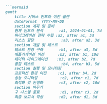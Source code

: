 ```markdown
```mermaid
gantt
    title 서비스 인프라 이전 플랜
    dateFormat  YYYY-MM-DD
    section 계획 및 준비
    현재 인프라 분석       :a1, 2024-01-01, 7d
    마이그레이션 전략 수립 :a2, after a1, 5d
    리소스 할당            :a3, after a2, 3d
    section 개발 및 테스트
    테스트 환경 구축       :b1, after a3, 5d
    애플리케이션 이전      :b2, after b1, 10d
    데이터 마이그레이션    :b3, after b2, 7d
    통합 테스트            :b4, after b3, 5d
    section 실행 및 모니터링
    프로덕션 환경 이전     :c1, after b4, 2d
    성능 모니터링          :c2, after c1, 7d
    최적화 및 안정화       :c3, after c2, 10d
    section 마무리
    구 시스템 종료         :d1, after c3, 2d
    최종 보고서 작성       :d2, after d1, 3d
```
```
